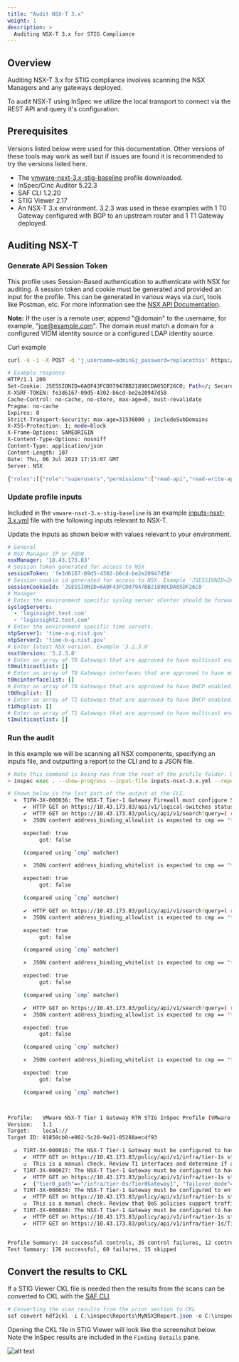 ```yaml
---
title: "Audit NSX-T 3.x"
weight: 1
description: >
  Auditing NSX-T 3.x for STIG Compliance
---
```

## Overview
Auditing NSX-T 3.x for STIG compliance involves scanning the NSX Managers and any gateways deployed.

To audit NSX-T using InSpec we utilize the local transport to connect via the REST API and query it's configuration.  

## Prerequisites
Versions listed below were used for this documentation. Other versions of these tools may work as well but if issues are found it is recommended to try the versions listed here.  

* The [vmware-nsxt-3.x-stig-baseline](https://github.com/vmware/dod-compliance-and-automation/tree/master/nsx/3.x/inspec/vmware-nsxt-3.x-stig-baseline) profile downloaded.
* InSpec/Cinc Auditor 5.22.3
* SAF CLI 1.2.20
* STIG Viewer 2.17
* An NSX-T 3.x environment. 3.2.3 was used in these examples with 1 T0 Gateway configured with BGP to an upstream router and 1 T1 Gateway deployed.

## Auditing NSX-T
### Generate API Session Token
This profile uses Session-Based authentication to authenticate with NSX for auditing. A session token and cookie must be generated and provided an input for the profile. This can be generated in various ways via curl, tools like Postman, etc. For more information see the [NSX API Documentation](https://developer.vmware.com/apis/1248/nsx-t).

**Note:** If the user is a remote user, append "@domain" to the username, for example, "joe@example.com". The domain must match a domain for a configured VIDM identity source or a configured LDAP identity source.  

Curl example
```bash
curl -k -i -X POST -d 'j_username=admin&j_password=replacethis' https://10.43.173.83/api/session/create

# Example response
HTTP/1.1 200
Set-Cookie: JSESSIONID=6A0F43FCD07947BB21890CDA05DF26C0; Path=/; Secure; HttpOnly
X-XSRF-TOKEN: fe3d6167-09d5-4302-b6cd-be2e20947d58
Cache-Control: no-cache, no-store, max-age=0, must-revalidate
Pragma: no-cache
Expires: 0
Strict-Transport-Security: max-age=31536000 ; includeSubDomains
X-XSS-Protection: 1; mode=block
X-Frame-Options: SAMEORIGIN
X-Content-Type-Options: nosniff
Content-Type: application/json
Content-Length: 107
Date: Thu, 06 Jul 2023 17:15:07 GMT
Server: NSX

{"roles":[{"role":"superusers","permissions":["read-api","read-write-api","read-cli","read-write-cli"]}]}
```

### Update profile inputs
Included in the `vmware-nsxt-3.x-stig-baseline` is an example [inputs-nsxt-3.x.yml](https://github.com/vmware/dod-compliance-and-automation/blob/master/nsx/3.x/inspec/vmware-nsxt-3.x-stig-baseline/inputs-nsxt-3.x.yml) file with the following inputs relevant to NSX-T.

Update the inputs as shown below with values relevant to your environment.
```yaml
# General
# NSX Manager IP or FQDN
nsxManager: '10.43.173.83'
# Session token generated for access to NSX
sessionToken: 'fe3d6167-09d5-4302-b6cd-be2e20947d58'
# Session cookie id generated for access to NSX. Example 'JSESSIONID=2A165FCF851CA50FCD038DFC8E770038'
sessionCookieId: 'JSESSIONID=6A0F43FCD07947BB21890CDA05DF26C0'
# Manager
# Enter the environment specific syslog server vCenter should be forwarding logs to.
syslogServers:
  - 'loginsight.test.com'
  - 'loginsight2.test.com'
# Enter the environment specific time servers.
ntpServer1: 'time-a-g.nist.gov'
ntpServer2: 'time-b-g.nist.gov'
# Enter latest NSX version. Example '3.2.3.0'
nsxtVersion: '3.2.3.0'
# Enter an array of T0 Gateways that are approved to have multicast enabled.
t0multicastlist: []
# Enter an array of T0 Gateways interfaces that are approved to have multicast enabled.
t0mcinterfacelist: []
# Enter an array of T0 Gateways that are approved to have DHCP enabled.
t0dhcplist: []
# Enter an array of T1 Gateways that are approved to have DHCP enabled.
t1dhcplist: []
# Enter an array of T1 Gateways that are approved to have multicast enabled.
t1multicastlist: []
```

### Run the audit
In this example we will be scanning all NSX components, specifying an inputs file, and outputting a report to the CLI and to a JSON file.  
```bash
# Note this command is being ran from the root of the profile folder. Update paths as needed if running from a different location.
> inspec exec . --show-progress --input-file inputs-nsxt-3.x.yml --reporter=cli json:/mnt/c/Inspec/Reports/MyNSX3Report.json

# Shown below is the last part of the output at the CLI.
  ×  T1FW-3X-000036: The NSX-T Tier-1 Gateway Firewall must configure SpoofGuard to block outbound IP packets that contain illegitimate packet attributes. (6 failed)
     ✔  HTTP GET on https://10.43.173.83/api/v1/logical-switches status is expected to cmp == 200
     ✔  HTTP GET on https://10.43.173.83/policy/api/v1/search?query=( resource_type:SpoofGuardProfile AND unique_id:fad98876-d7ff-11e4-b9d6-1681e6b88ec1 ) status is expected to cmp == 200
     ×  JSON content address_binding_allowlist is expected to cmp == "true"

     expected: true
          got: false

     (compared using `cmp` matcher)

     ×  JSON content address_binding_whitelist is expected to cmp == "true"

     expected: true
          got: false

     (compared using `cmp` matcher)

     ✔  HTTP GET on https://10.43.173.83/policy/api/v1/search?query=( resource_type:SpoofGuardProfile AND unique_id:fad98876-d7ff-11e4-b9d6-1681e6b88ec1 ) status is expected to cmp == 200
     ×  JSON content address_binding_allowlist is expected to cmp == "true"

     expected: true
          got: false

     (compared using `cmp` matcher)

     ×  JSON content address_binding_whitelist is expected to cmp == "true"

     expected: true
          got: false

     (compared using `cmp` matcher)

     ✔  HTTP GET on https://10.43.173.83/policy/api/v1/search?query=( resource_type:SpoofGuardProfile AND unique_id:fad98876-d7ff-11e4-b9d6-1681e6b88ec1 ) status is expected to cmp == 200
     ×  JSON content address_binding_allowlist is expected to cmp == "true"

     expected: true
          got: false

     (compared using `cmp` matcher)

     ×  JSON content address_binding_whitelist is expected to cmp == "true"

     expected: true
          got: false

     (compared using `cmp` matcher)



Profile:   VMware NSX-T Tier 1 Gateway RTR STIG InSpec Profile (VMware NSX-T Tier 1 Gateway RTR STIG InSpec Profile)
Version:   1.1
Target:    local://
Target ID: 91850cb0-e902-5c20-9e21-05288aec4f93

  ↺  T1RT-3X-000016: The NSX-T Tier-1 Gateway must be configured to have all inactive interfaces removed. (1 skipped)
     ✔  HTTP GET on https://10.43.173.83/policy/api/v1/infra/tier-1s status is expected to cmp == 200
     ↺  This is a manual check. Review T1 interfaces and determine if any existing interfaces are orphaned and should be removed.
  ✔  T1RT-3X-000027: The NSX-T Tier-1 Gateway must be configured to have the DHCP service disabled if not in use.
     ✔  HTTP GET on https://10.43.173.83/policy/api/v1/infra/tier-1s status is expected to cmp == 200
     ✔  {"tier0_path"=>"/infra/tier-0s/Tier0Gateway1", "failover_mode"=>"NON_PREEMPTIVE", "enable_standby_relocation"=>false, "route_advertisement_types"=>["TIER1_CONNECTED", "TIER1_STATIC_ROUTES"], "route_advertisement_rules"=>[{"name"=>"Rule 1", "subnets"=>["192.168.1.0/24", "192.168.2.0/24"], "prefix_operator"=>"GE", "action"=>"PERMIT"}], "force_whitelisting"=>false, "default_rule_logging"=>false, "disable_firewall"=>false, "ipv6_profile_paths"=>["/infra/ipv6-ndra-profiles/default", "/infra/ipv6-dad-profiles/default"], "pool_allocation"=>"ROUTING", "advanced_config"=>{"traffic_back_to_source"=>false}, "resource_type"=>"Tier1", "id"=>"Tier1Gateway1", "display_name"=>"Tier1Gateway1", "description"=>"Tier1-1 created through automation", "path"=>"/infra/tier-1s/Tier1Gateway1", "relative_path"=>"Tier1Gateway1", "parent_path"=>"/infra", "unique_id"=>"74a2d444-07e6-49c9-bdb8-973c1ad81524", "realization_id"=>"74a2d444-07e6-49c9-bdb8-973c1ad81524", "marked_for_delete"=>false, "overridden"=>false, "_create_time"=>1688661706117, "_create_user"=>"admin", "_last_modified_time"=>1688661706117, "_last_modified_user"=>"admin", "_system_owned"=>false, "_protection"=>"NOT_PROTECTED", "_revision"=>0} ["dhcp_config_paths"] is expected to equal nil
  ↺  T1RT-3X-000034: The NSX-T Tier-1 Gateway must be configured to enforce a Quality-of-Service (QoS) policy to limit the effects of packet flooding denial-of-service (DoS) attacks. (1 skipped)
     ✔  HTTP GET on https://10.43.173.83/policy/api/v1/infra/tier-1s status is expected to cmp == 200
     ↺  This is a manual check. Review that QoS policies support traffic priorities specified by the Combatant Commands/Services/Agencies needed to ensure sufficient capacity for mission-critical traffic.
  ✔  T1RT-3X-000084: The NSX-T Tier-1 Gateway must be configured to have multicast disabled if not in use.
     ✔  HTTP GET on https://10.43.173.83/policy/api/v1/infra/tier-1s status is expected to cmp == 200
     ✔  HTTP GET on https://10.43.173.83/policy/api/v1/infra/tier-1s/Tier1Gateway1/locale-services/Tier1LocalServices-1/multicast status is expected to cmp == 404


Profile Summary: 24 successful controls, 35 control failures, 12 controls skipped
Test Summary: 176 successful, 60 failures, 15 skipped
```

## Convert the results to CKL
If a STIG Viewer CKL file is needed then the results from the scans can be converted to CKL with the [SAF CLI](/docs/automation-tools/safcli/).

```powershell
# Converting the scan results from the prior section to CKL
saf convert hdf2ckl -i C:\inspec\Reports\MyNSX3Report.json -o C:\inspec\Reports\MyNSX3Report.ckl --hostname 10.43.173.83 --fqdn 10.43.173.83 --ip 10.43.173.83 --mac 00:00:00:00:00:00
```

Opening the CKL file in STIG Viewer will look like the screenshot below. Note the InSpec results are included in the `Finding Details` pane.  

![alt text](/images/nsx_audit3_ckl_screenshot.png)